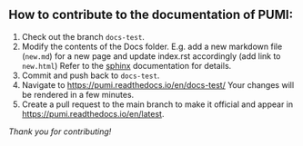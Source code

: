 ## How to contribute to the documentation of PUMI:

1. Check out the branch `docs-test`.
2. Modify the contents of the Docs folder.
   E.g. add a new markdown file (`new.md`) for a new page and update index.rst accordingly (add link to `new.html`)
   Refer to the [sphinx](https://www.sphinx-doc.org/en/master/) documentation for details.
3. Commit and push back to `docs-test`.
3. Navigate to https://pumi.readthedocs.io/en/docs-test/
   Your changes will be rendered in a few minutes.
4. Create a pull request to the main branch to make it official and appear in https://pumi.readthedocs.io/en/latest.

*Thank you for contributing!*